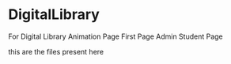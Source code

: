 # DigitalLibrary
For Digital Library
Animation Page
First Page
Admin
Student Page


this are the files present here
